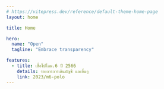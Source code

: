 ```yaml
---
# https://vitepress.dev/reference/default-theme-home-page
layout: home

title: Home

hero:
  name: "Open"
  tagline: "Embrace transparency"

features:
  - title: เสื้อโปโลม.6 ปี 2566
    details: รายการการเดินบัญชี และอื่นๆ
    link: 2023/m6-polo
---
```


